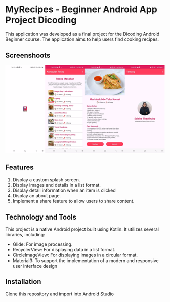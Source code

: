 # MyRecipes - Beginner Android App Project Dicoding
This application was developed as a final project for the Dicoding Android Beginner course. The application aims to help users find cooking recipes.

## Screenshoots
![Image Alt](https://github.com/salsha-t/MyRecipes/blob/ab7a30fd3434c3382cc389db223b4751e3776710/MyRecipes_screenshoot.jpg)

## Features
1. Display a custom splash screen.
2. Display images and details in a list format.
3. Display detail information when an item is clicked
4. Display an about page.
5. Implement a share feature to allow users to share content.

## Technology and Tools 
This project is a native Android project built using Kotlin. It utilizes several libraries, including:
- Glide: For image processing.
- RecyclerView: For displaying data in a list format.
- CircleImageView: For displaying images in a circular format.
- Material3: To support the implementation of a modern and responsive user interface design

## Installation
Clone this repository and import into Android Studio
``` git clone git@https://github.com/salsha-t/MyRecipes.git

